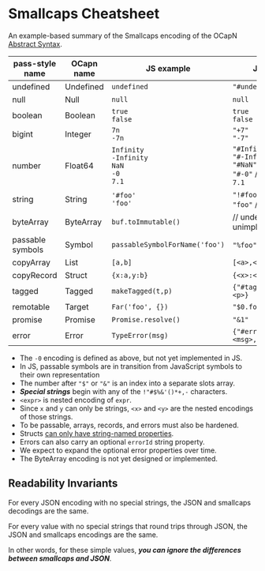 # Smallcaps Cheatsheet

An example-based summary of the Smallcaps encoding of the OCapN [Abstract Syntax](https://github.com/ocapn/ocapn/blob/main/draft-specifications/Model.md).

| pass-style name  | OCapn name    | JS example            | JSON encoding        |
| -----------------|---------------|-----------------------|----------------------|
| undefined        | Undefined     | `undefined`           | `"#undefined"`       |
| null             | Null          | `null`                | `null`               |
| boolean          | Boolean       | `true`<br>`false`     | `true`<br>`false`    |
| bigint           | Integer       | `7n`<br>`-7n`         | `"+7"`<br>`"-7"`     |
| number           | Float64       | `Infinity`<br>`-Infinity`<br>`NaN`<br>`-0`<br>`7.1` | `"#Infinity"`<br>`"#-Infinity"`<br>`"#NaN"`<br>`"#-0"` // unimplemented<br>`7.1` |
| string           | String        | `'#foo'`<br>`'foo'`   | `"!#foo"` // special strings<br>`"foo"` // other strings |
| byteArray        | ByteArray     | `buf.toImmutable()`   | // undecided & unimplemented |
| passable symbols | Symbol        | `passableSymbolForName('foo')` | `"%foo"` // in transition |
| copyArray        | List          | `[a,b]`               | `[<a>,<b>]`          |
| copyRecord       | Struct        | `{x:a,y:b}`           | `{<x>:<a>,<y>:<b>}`  |
| tagged           | Tagged        | `makeTagged(t,p)`     | `{"#tag":<t>,"payload":<p>}` |
| remotable        | Target        | `Far('foo', {})`      | `"$0.foo"`           |
| promise          | Promise       | `Promise.resolve()`   | `"&1"`               |
| error            | Error         | `TypeError(msg)`      | `{"#error":<msg>,"name":"TypeError"}` |

* The `-0` encoding is defined as above, but not yet implemented in JS.
* In JS, passable symbols are in transition from JavaScript symbols to their own representation
* The number after `"$"` or `"&"` is an index into a separate slots array.
* ***Special strings*** begin with any of the `!"#$%&'()*+,-` characters.
* `<expr>` is nested encoding of `expr`.
* Since `x` and `y` can only be strings, `<x>` and `<y>` are the nested encodings of those strings.
* To be passable, arrays, records, and errors must also be hardened.
* Structs [can only have string-named properties](https://github.com/endojs/endo/blob/master/packages/pass-style/doc/copyRecord-guarantees.md).
* Errors can also carry an optional `errorId` string property.
* We expect to expand the optional error properties over time.
* The ByteArray encoding is not yet designed or implemented.

## Readability Invariants

For every JSON encoding with no special strings, the JSON and smallcaps decodings are the same.

For every value with no special strings that round trips through JSON, the JSON and smallcaps encodings are the same.

In other words, for these simple values, ***you can ignore the differences between smallcaps and JSON***.
